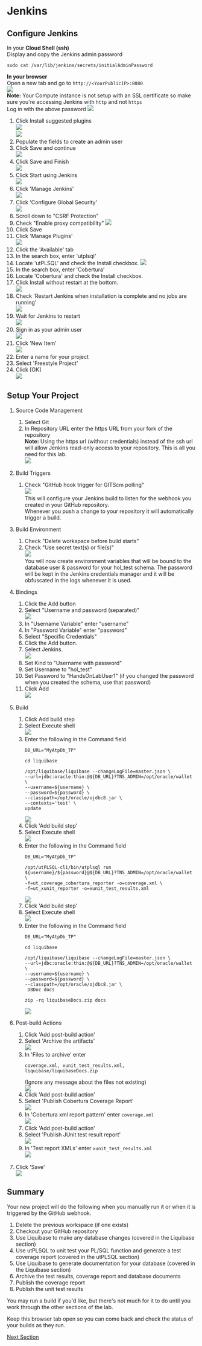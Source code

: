 # Jenkins
## Configure Jenkins
In your **Cloud Shell (ssh)**  
Display and copy the Jenkins admin password
```
sudo cat /var/lib/jenkins/secrets/initialAdminPassword
```

**In your browser**  
Open a new tab and go to `http://<YourPublicIP>:8080`  
   ![](images/Jenkins-getting-ready.png)  
**Note:** Your Compute instance is not setup with an SSL certificate so make sure you're accessing Jenkins with `http` and not `https`  
Log in with the above password
   ![](images/Jenkins-Unlock.png)

1. Click Install suggested plugins  
   ![](images/Jenkins-InstallSuggested.png)  
   ![](images/Jenkins-GettingStarted.png)  
1. Populate the fields to create an admin user
1. Click Save and continue  
   ![](images/Jenkins-CreateAdmin.png)
1. Click Save and Finish  
   ![](images/Jenkins-InstanceConfiguration.png)
1. Click Start using Jenkins  
   ![](images/Jenkins-Ready.png)
1. Click 'Manage Jenkins'  
   ![](images/Jenkins-ManageJenkins.png)
1. Click 'Configure Global Security'  
   ![](images/Jenkins-ConfigSecurity.png)
1. Scroll down to "CSRF Protection"
1. Check "Enable proxy compatibility"
   ![](images/Jenkins-EnablePoxyCompatibility.png)
1. Click Save
1. Click 'Manage Plugins'  
   ![](images/Jenkins-ManagePlugins.png)
1. Click the 'Available' tab
1. In the search box, enter 'utplsql'
1. Locate 'utPLSQL' and check the Install checkbox.
   ![](images/Jenkins-utPlsqlPlugin.png)  
1. In the search box, enter 'Cobertura'  
1. Locate 'Cobertura' and check the Install checkbox.  
1. Click Install without restart at the bottom.  
   ![](images/Jenkins-CoberturaPlugin.png)
1. Check 'Restart Jenkins when installation is complete and no jobs are running'  
   ![](images/Jenkins-InstallRestart.png)  
1. Wait for Jenkins to restart  
   ![](images/Jenkins-Restarting.png)  
1. Sign in as your admin user  
   ![](images/Jenkins-SignIn.png)  
1. Click 'New Item'  
   ![](images/Jenkins-NewItem.png)  
1. Enter a name for your project
1. Select 'Freestyle Project'
1. Click [OK]  
   ![](images/Jenkins-FreestyleProject.png)  

## Setup Your Project
1. Source Code Management
    1. Select Git
    1. In Repository URL enter the https URL from your fork of the repository  
    **Note:** Using the https url (without credentials) instead of the ssh url will allow Jenkins read-only access to your repository.  This is all you need for this lab.  
   ![](images/Jenkins-SCM.png)  
1. Build Triggers
    1. Check "GitHub hook trigger for GITScm polling"  
   ![](images/Jenkins-BuildTriggers.png)  
   This will configure your Jenkins build to listen for the webhook you created in your GitHub repository.  
   Whenever you push a change to your repository it will automatically trigger a build.
1. Build Environment 
    1. Check "Delete workspace before build starts"
    1. Check "Use secret text(s) or file(s)"  
   ![](images/Jenkins-BuildEnvironment.png)  
   You will now create environment variables that will be bound to the database user & password for your hol_test schema.  The password will be kept in the Jenkins credentials manager and it will be obfuscated in the logs whenever it is used. 
1. Bindings
    1. Click the Add button
    1. Select "Username and password (separated)"  
        ![](images/Jenkins-NewBinding.png)  
    1. In "Username Variable" enter "username"
    1. In "Password Variable" enter "password"
    1. Select "Specific Credentials"
    1. Click the Add button.
    1. Select Jenkins.  
        ![](images/Jenkins-BindUserPw.png)  
    1. Set Kind to "Username with password"
    1. Set Username to "hol_test"
    1. Set Password to "HandsOnLabUser1" (if you changed the password when you created the schema, use that password)
    1. Click Add  
        ![](images/Jenkins-AddCreds.png)  
1. Build
    1. Click Add build step
    1. Select Execute shell  
        ![](images/Jenkins-AddShell.png)  
    1. Enter the following in the Command field
        ```
        DB_URL="MyAtpDb_TP"

        cd liquibase

        /opt/liquibase/liquibase --changeLogFile=master.json \
        --url=jdbc:oracle:thin:@${DB_URL}?TNS_ADMIN=/opt/oracle/wallet \
        --username=${username} \
        --password=${password} \
        --classpath=/opt/oracle/ojdbc8.jar \
        --contexts='test' \
        update
        ```  
        ![](images/Jenkins-ShellLb1.png)  
    1. Click 'Add build step'
    1. Select Execute shell  
        ![](images/Jenkins-AddShell.png)  
    1. Enter the following in the Command field
        ```
        DB_URL="MyAtpDb_TP"

        /opt/utPLSQL-cli/bin/utplsql run ${username}/${password}@${DB_URL}?TNS_ADMIN=/opt/oracle/wallet \
        -f=ut_coverage_cobertura_reporter -o=coverage.xml \
        -f=ut_xunit_reporter -o=xunit_test_results.xml
        ```  
        ![](images/Jenkins-ShellUtplsql.png)  
    1. Click 'Add build step'
    1. Select Execute shell  
        ![](images/Jenkins-AddShell.png)  
    1. Enter the following in the Command field
        ```
        DB_URL="MyAtpDb_TP"

        cd liquibase

        /opt/liquibase/liquibase --changeLogFile=master.json \
        --url=jdbc:oracle:thin:@${DB_URL}?TNS_ADMIN=/opt/oracle/wallet \
        --username=${username} \
        --password=${password} \
        --classpath=/opt/oracle/ojdbc8.jar \
         DBDoc docs

        zip -rq liquibaseDocs.zip docs
        ```  
        ![](images/Jenkins-ShellLb2.png)  
1. Post-build Actions
    1. Click 'Add post-build action'
    1. Select 'Archive the artifacts'  
        ![](images/Jenkins-AddArtifacts.png)  
    1. In 'Files to archive' enter  
        ```
        coverage.xml, xunit_test_results.xml, liquibase/liquibaseDocs.zip
        ```  
       (Ignore any message about the files not existing)  
        ![](images/Jenkins-ArchiveFiles.png)  
    1. Click 'Add post-build action'
    1. Select 'Publish Cobertura Coverage Report'  
        ![](images/Jenkins-AddCobertura.png)  
    1. In 'Cobertura xml report pattern' enter `coverage.xml`  
        ![](images/Jenkins-CoberturaFile.png)  
    1. Click 'Add post-build action'
    1. Select 'Publish JUnit test result report'  
        ![](images/Jenkins-AddJunit.png)  
    1. In 'Test report XMLs' enter `xunit_test_results.xml`  
        ![](images/Jenkins-JunitFile.png)  

1. Click 'Save'  
        ![](images/Jenkins-Save.png)  

## Summary
Your new project will do the following when you manually run it or when it is triggered by the GitHub webhook.
1. Delete the previous workspace (if one exists)
1. Checkout your GitHub repository
1. Use Liquibase to make any database changes (covered in the Liquibase section)
1. Use utPLSQL to unit test your PL/SQL function and generate a test coverage report (covered in the utPLSQL section)
1. Use Liquibase to generate documentation for your database (covered in the Liquibase section)
1. Archive the test results, coverage report and database documents
1. Publish the coverage report
1. Publish the unit test results

You may run a build if you'd like, but there's not much for it to do until you work through the other sections of the lab.

Keep this browser tab open so you can come back and check the status of your builds as they run.

[Next Section](index.html?lab=lab-3-liquibase)
